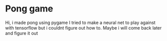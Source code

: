 # Pong game
Hi, i made pong using pygame
I tried to make a neural net to play against with tensorflow but i couldnt figure out how to. Maybe i will come back later and figure it out

